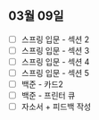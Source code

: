 ## 03월 09일

- [ ] 스프링 입문 - 섹션 2
- [ ] 스프링 입문 - 섹션 3
- [ ] 스프링 입문 - 섹션 4
- [ ] 스프링 입문 - 섹션 5
- [ ] 백준 - 카드2
- [ ] 백준 - 프린터 큐
- [ ] 자소서 + 피드백 작성